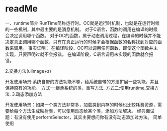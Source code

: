 #  readMe

一、runtime简介
RunTime简称运行时。OC就是运行时机制，也就是在运行时候的一些机制，其中最主要的是消息机制。
对于C语言，函数的调用在编译的时候会决定调用哪个函数。
对于OC的函数，属于动态调用过程，在编译的时候并不能决定真正调用哪个函数，只有在真正运行的时候才会根据函数的名称找到对应的函数来调用。
事实证明：
在编译阶段，OC可以调用任何函数，即使这个函数并未实现，只要声明过就不会报错。
在编译阶段，C语言调用未实现的函数就会报错。


2.交换方法(uiimage+z)


开发使用场景:系统自带的方法功能不够，给系统自带的方法扩展一些功能，并且保持原有的功能。
方式一:继承系统的类，重写方法.
方式二:使用runtime,交换方法.
3.动态添加方法

开发使用场景：如果一个类方法非常多，加载类到内存的时候也比较耗费资源，需要给每个方法生成映射表，可以使用动态给某个类，添加方法解决。
经典面试题：有没有使用performSelector，其实主要想问你有没有动态添加过方法。
简单使用
